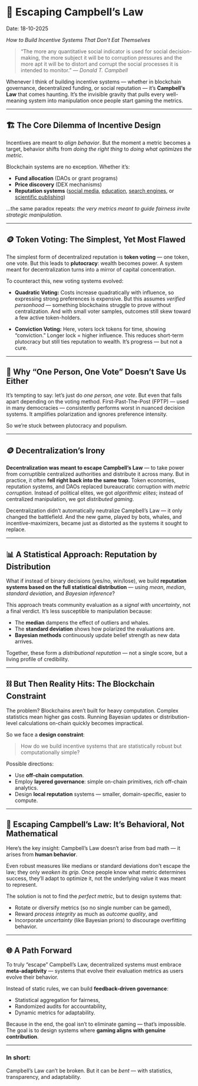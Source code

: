 # 🧩 Escaping Campbell’s Law

Date: 18-10-2025


*How to Build Incentive Systems That Don’t Eat Themselves*

> “The more any quantitative social indicator is used for social decision-making, the more subject it will be to corruption pressures and the more apt it will be to distort and corrupt the social processes it is intended to monitor.”
> — *Donald T. Campbell*

Whenever I think of building incentive systems — whether in blockchain governance, decentralized funding, or social reputation — it’s **Campbell’s Law** that comes haunting. It’s the invisible gravity that pulls every well-meaning system into manipulation once people start gaming the metrics.

---

## 🏗️ The Core Dilemma of Incentive Design

Incentives are meant to *align behavior*. But the moment a metric becomes a target, behavior shifts from *doing the right thing* to *doing what optimizes the metric*.

Blockchain systems are no exception. Whether it’s:

* **Fund allocation** (DAOs or grant programs)
* **Price discovery** (DEX mechanisms)
* **Reputation systems** ([social media](https://news.yale.edu/2021/08/13/likes-and-shares-teach-people-express-more-outrage-online), [education](https://en.wikipedia.org/wiki/Teaching_to_the_test), [search engines](https://theconversation.com/its-not-just-a-social-media-problem-how-search-engines-spread-misinformation-152155), or [scientific publishing](https://www.livescience.com/human-behavior/citation-cartels-ghost-writing-and-fake-peer-review-how-fraud-is-causing-a-crisis-in-science-and-what-we-can-do-about-it-opinion))

…the same paradox repeats: *the very metrics meant to guide fairness invite strategic manipulation.*

---

## 🪙 Token Voting: The Simplest, Yet Most Flawed

The simplest form of decentralized reputation is **token voting** — one token, one vote.
But this leads to **plutocracy**: wealth becomes power. A system meant for decentralization turns into a mirror of capital concentration.

To counteract this, new voting systems evolved:

* **Quadratic Voting:** Costs increase quadratically with influence, so expressing strong preferences is expensive. But this assumes *verified personhood* — something blockchains struggle to prove without centralization. And with small voter samples, outcomes still skew toward a few active token-holders.

* **Conviction Voting:** Here, voters lock tokens for time, showing “conviction.” Longer lock = higher influence. This reduces short-term plutocracy but still ties reputation to wealth. It’s progress — but not a cure.

---

## 🧠 Why “One Person, One Vote” Doesn’t Save Us Either

It’s tempting to say: let’s just do *one person, one vote*.
But even that falls apart depending on the voting method.
First-Past-The-Post (FPTP) — used in many democracies — consistently performs worst in nuanced decision systems. It amplifies polarization and ignores preference intensity.

So we’re stuck between plutocracy and populism.

---

## 🪙 Decentralization’s Irony

**Decentralization was meant to escape Campbell’s Law** — to take power from corruptible centralized authorities and distribute it across many.
But in practice, it often **fell right back into the same trap**.
Token economies, reputation systems, and DAOs replaced bureaucratic corruption with *metric corruption*. Instead of political elites, we got *algorithmic elites*; instead of centralized manipulation, we got *distributed gaming*.

Decentralization didn’t automatically neutralize Campbell’s Law — it only changed the battlefield.
And the new game, played by bots, whales, and incentive-maximizers, became just as distorted as the systems it sought to replace.

---

## 📊 A Statistical Approach: Reputation by Distribution

What if instead of binary decisions (yes/no, win/lose), we build **reputation systems based on the full statistical distribution** — using *mean*, *median*, *standard deviation*, and *Bayesian inference*?

This approach treats community evaluation as a *signal with uncertainty*, not a final verdict.
It’s less susceptible to manipulation because:

* The **median** dampens the effect of outliers and whales.
* The **standard deviation** shows how polarized the evaluations are.
* **Bayesian methods** continuously update belief strength as new data arrives.

Together, these form a *distributional reputation* — not a single score, but a living profile of credibility.

---

## ⛓️ But Then Reality Hits: The Blockchain Constraint

The problem? Blockchains aren’t built for heavy computation.
Complex statistics mean higher gas costs.
Running Bayesian updates or distribution-level calculations on-chain quickly becomes impractical.

So we face a **design constraint**:

> How do we build incentive systems that are statistically robust but computationally simple?

Possible directions:

* Use **off-chain computation**.
* Employ **layered governance**: simple on-chain primitives, rich off-chain analytics.
* Design **local reputation** systems — smaller, domain-specific, easier to compute.

---

## 🧩 Escaping Campbell’s Law: It’s Behavioral, Not Mathematical

Here’s the key insight:
Campbell’s Law doesn’t arise from bad math — it arises from **human behavior**.

Even robust measures like medians or standard deviations don’t escape the law; they only *weaken its grip*.
Once people know what metric determines success, they’ll adapt to optimize it, not the underlying value it was meant to represent.

The solution is not to find the *perfect metric*, but to design systems that:

* Rotate or diversify metrics (so no single number can be gamed),
* Reward *process integrity* as much as *outcome quality*, and
* Incorporate *uncertainty* (like Bayesian priors) to discourage overfitting behavior.

---

## 🌐 A Path Forward

To truly “escape” Campbell’s Law, decentralized systems must embrace **meta-adaptivity** — systems that evolve their evaluation metrics as users evolve their behavior.

Instead of static rules, we can build **feedback-driven governance**:

* Statistical aggregation for fairness,
* Randomized audits for accountability,
* Dynamic metrics for adaptability.

Because in the end, the goal isn’t to eliminate gaming — that’s impossible.
The goal is to design systems where **gaming aligns with genuine contribution**.

---

### **In short:**

Campbell’s Law can’t be broken.
But it can be *bent* — with statistics, transparency, and adaptability.
